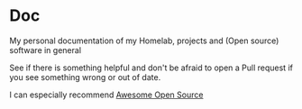 # Doc
My personal documentation of my Homelab, projects and (Open source) software in general

See if there is something helpful and don't be afraid to open a Pull request if you see something wrong or out of date.

I can especially recommend [Awesome Open Source](Awesome_Open_Source.md)
